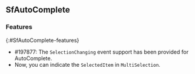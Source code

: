 ## SfAutoComplete


### Features
{:#SfAutoComplete-features}

* \#197877: The `SelectionChanging` event support has been provided for AutoComplete.
* Now, you can indicate the `SelectedItem` in `MultiSelection`.




